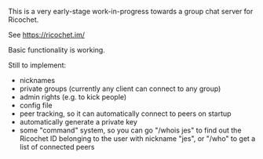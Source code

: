This is a very early-stage work-in-progress towards a group chat server for Ricochet.

See https://ricochet.im/

Basic functionality is working.

Still to implement:
 - nicknames
 - private groups (currently any client can connect to any group)
 - admin rights (e.g. to kick people)
 - config file
 - peer tracking, so it can automatically connect to peers on startup
 - automatically generate a private key
 - some "command" system, so you can go "/whois jes" to find out the Ricochet ID belonging to the user with nickname "jes", or "/who" to get a list of connected peers
